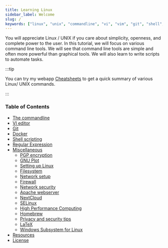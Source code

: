 ```yaml
---
title: Learning Linux
sidebar_label: Welcome
slug: /
keywords: ["linux", "unix", "commandline", "vi", "vim", "git", "shell", "bash", "scripting", "docker", "developer tools", "security", "privacy", "latex", "homebrew"]
---
```


You will appreciate Linux / UNIX if you care about simplicity, openness, and
complete power to the user. In this tutorial, we will focus on various command
line tools. We will see that command line tools are simple and often more
powerful than graphical tools. We will also learn to write scripts to automate
tasks.

:::tip

You can try my webapp [Cheatsheets](https://pranabdas.github.io/cheatsheets/)
to get a quick summary of various Linux/ UNIX commands.

:::

### Table of Contents
+ [The commandline](commandline.md)
+ [VI editor](vi.md)
+ [Git](git.md)
+ [Docker](docker.md)
+ [Shell scripting](shell-scripting.mdx)
+ [Regular Expression](regex.md)
+ [Miscellaneous](/category/misc)
    - [PGP encryption](pgp.md)
    - [GNU Plot](gnuplot.md)
    - [Setting up Linux](setup.md)
    - [Filesystem](filesystem.md)
    - [Network setup](network-setup.md)
    - [Firewall](firewall.md)
    - [Network security](network-security.md)
    - [Apache webserver](apache.md)
    - [NextCloud](nextcloud.md)
    - [SELinux](selinux.md)
    - [High Performance Computing](hpc.md)
    - [Homebrew](brew.md)
    - [Privacy and security tips](privacy.md)
    - [LaTeX](latex.md)
    - [Windows Subsystem for Linux](wsl.md)
+ [Resources](resources.md)
+ [License](license.md)
